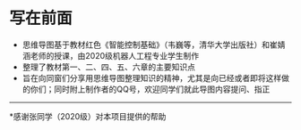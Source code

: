 # 写在前面

* 思维导图基于教材红色《智能控制基础》（韦巍等，清华大学出版社）和崔婧涵老师的授课，由2020级机器人工程专业学生制作
* 整理了教材第一、二、四、五、六章的主要知识点
* 旨在向同窗们分享用思维导图整理知识的精神，尤其是向已经或者即将这样做的你们；同时附上制作者的QQ号，欢迎同学们就此导图内容提问、指正

---

\*感谢张同学（2020级）对本项目提供的帮助
